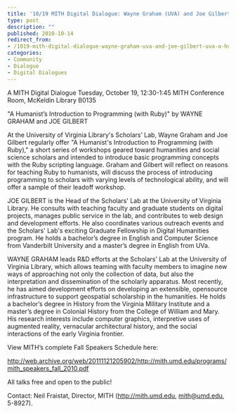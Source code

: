 ```yaml
---
title: '10/19 MITH Digital Dialogue: Wayne Graham (UVA) and Joe Gilbert (UVA), "A Humanist’s Introduction to Programming (with Ruby)"'
type: post
description: ""
published: 2010-10-14
redirect_from: 
- /1019-mith-digital-dialogue-wayne-graham-uva-and-joe-gilbert-uva-a-humanists-introduction-to-programming-with-ruby/
categories:
- Community
- Dialogue
- Digital Dialogues
---
```

A MITH Digital Dialogue Tuesday, October 19, 12:30-1:45 MITH Conference Room, McKeldin Library B0135

"A Humanist’s Introduction to Programming (with Ruby)" by WAYNE GRAHAM and JOE GILBERT

At the University of Virginia Library's Scholars’ Lab, Wayne Graham and Joe Gilbert regularly offer "A Humanist's Introduction to Programming (with Ruby)," a short series of workshops geared toward humanities and social science scholars and intended to introduce basic programming concepts with the Ruby scripting language. Graham and Gilbert will reflect on reasons for teaching Ruby to humanists, will discuss the process of introducing programming to scholars with varying levels of technological ability, and will offer a sample of their leadoff workshop.

JOE GILBERT is the Head of the Scholars' Lab at the University of Virginia Library. He consults with teaching faculty and graduate students on digital projects, manages public service in the lab, and contributes to web design and development efforts. He also coordinates various outreach events and the Scholars' Lab's exciting Graduate Fellowship in Digital Humanities program. He holds a bachelor’s degree in English and Computer Science from Vanderbilt University and a master’s degree in English from UVa.

WAYNE GRAHAM leads R&D efforts at the Scholars' Lab at the University of Virginia Library, which allows teaming with faculty members to imagine new ways of approaching not only the collection of data, but also the interpretation and dissemination of the scholarly apparatus. Most recently, he has aimed development efforts on developing an extensible, opensource infrastructure to support geospatial scholarship in the humanities. He holds a bachelor’s degree in History from the Virginia Military Institute and a master’s degree in Colonial History from the College of William and Mary. His research interests include computer graphics, interpretive uses of augmented reality, vernacular architectural history, and the social interactions of the early Virginia frontier.

View MITH’s complete Fall Speakers Schedule here:

http://web.archive.org/web/20111121205902/http://mith.umd.edu/programs/mith_speakers_fall_2010.pdf

All talks free and open to the public!

Contact: Neil Fraistat, Director, MITH (http://mith.umd.edu, mith@umd.edu, 5-8927).
